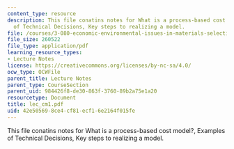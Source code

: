 ```yaml
---
content_type: resource
description: This file conatins notes for What is a process-based cost model?, Examples
  of Technical Decisions, Key steps to realizing a model.
file: /courses/3-080-economic-environmental-issues-in-materials-selection-fall-2005/42e505698ce4cf81ecf16e2164f015fe_lec_cm1.pdf
file_size: 260522
file_type: application/pdf
learning_resource_types:
- Lecture Notes
license: https://creativecommons.org/licenses/by-nc-sa/4.0/
ocw_type: OCWFile
parent_title: Lecture Notes
parent_type: CourseSection
parent_uid: 984426f8-de30-863f-3760-89b2a75e1a20
resourcetype: Document
title: lec_cm1.pdf
uid: 42e50569-8ce4-cf81-ecf1-6e2164f015fe
---
```

This file conatins notes for What is a process-based cost model?, Examples of Technical Decisions, Key steps to realizing a model.